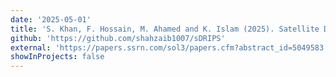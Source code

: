 ```yaml
---
date: '2025-05-01'
title: 'S. Khan, F. Hossain, M. Ahamed and K. Islam (2025). Satellite Data Rendered Irrigation using Penman-Monteith and SEBAL (sD.R.I.P.S) for Surface Water Irrigation Optimization, IEEE Journal of Selected Topics in Applied Earth Observations and Remote Sensing (In Review)'
github: 'https://github.com/shahzaib1007/sDRIPS'
external: 'https://papers.ssrn.com/sol3/papers.cfm?abstract_id=5049583'
showInProjects: false
---
```

